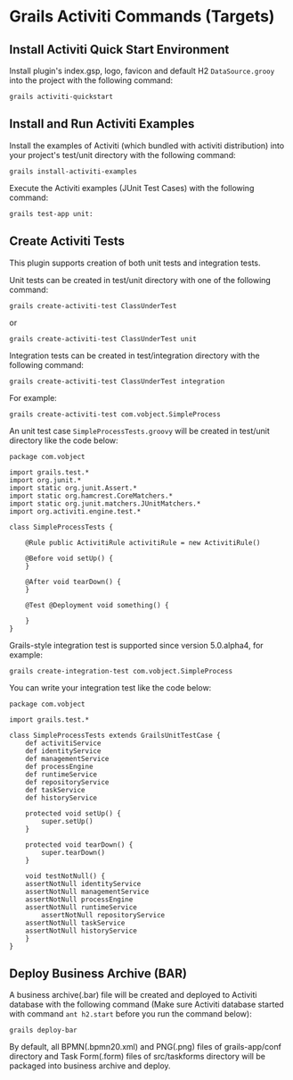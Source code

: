 # Grails Activiti Commands (Targets) #
## Install Activiti Quick Start Environment ##
Install plugin's index.gsp, logo, favicon and default H2 `DataSource.grooy` into the project with the following command:
```
grails activiti-quickstart
```

## Install and Run Activiti Examples ##
Install the examples of Activiti (which bundled with activiti distribution) into your project's test/unit directory with the following command:
```
grails install-activiti-examples
```

Execute the Activiti examples (JUnit Test Cases) with the following command:
```
grails test-app unit:
```

## Create Activiti Tests ##
This plugin supports creation of both unit tests and integration tests.

Unit tests can be created in test/unit directory with one of the following command:
```
grails create-activiti-test ClassUnderTest
```
or
```
grails create-activiti-test ClassUnderTest unit
```

Integration tests can be created in test/integration directory with the following command:
```
grails create-activiti-test ClassUnderTest integration
```


For example:
```
grails create-activiti-test com.vobject.SimpleProcess
```
An unit test case `SimpleProcessTests.groovy` will be created in test/unit directory like the code below:
```
package com.vobject

import grails.test.*
import org.junit.*
import static org.junit.Assert.*
import static org.hamcrest.CoreMatchers.*
import static org.junit.matchers.JUnitMatchers.*
import org.activiti.engine.test.*

class SimpleProcessTests {
 
    @Rule public ActivitiRule activitiRule = new ActivitiRule()

    @Before void setUp() {
    }

    @After void tearDown() {
    }

    @Test @Deployment void something() {

    }
}
```

Grails-style integration test is supported since version 5.0.alpha4, for example:
```
grails create-integration-test com.vobject.SimpleProcess
```

You can write your integration test like the code below:
```
package com.vobject

import grails.test.*

class SimpleProcessTests extends GrailsUnitTestCase {
    def activitiService
    def identityService
    def managementService
    def processEngine
    def runtimeService
    def repositoryService
    def taskService 
    def historyService
		
    protected void setUp() {
        super.setUp()
    }

    protected void tearDown() {
        super.tearDown()
    }

    void testNotNull() {
	assertNotNull identityService
	assertNotNull managementService
	assertNotNull processEngine
	assertNotNull runtimeService
        assertNotNull repositoryService
	assertNotNull taskService
	assertNotNull historyService
    }
}
```

## Deploy Business Archive (BAR) ##
A business archive(.bar) file will be created and deployed to Activiti database with the following command (Make sure Activiti database started with command `ant h2.start` before you run the command below):
```
grails deploy-bar
```

By default, all BPMN(.bpmn20.xml) and PNG(.png) files of grails-app/conf directory and Task Form(.form) files of src/taskforms directory will be packaged into business archive and deploy.